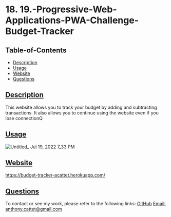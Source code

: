 # 18. 19.-Progressive-Web-Applications-PWA-Challenge-Budget-Tracker

## Table-of-Contents
  * [Description](#description)
  * [Usage](#usage)
  * [Website](#website)
  * [Questions](#questions)
  
  ## [Description](#table-of-contents)
 This website allows you to track your budget by adding and subtracting transactions. It also allows you to continue using the website even if you lose connectionQ
  
  ## [Usage](#table-of-contents)
  
  
 
![Untitled_ Jul 19, 2022 7_33 PM](https://user-images.githubusercontent.com/98857382/179865698-a64b1fd5-2506-4844-b330-d2cafe75e694.gif)



  
  
  ## [Website](#table-of-contents) 
  https://budget-tracker-acattet.herokuapp.com/

  ## [Questions](#table-of-contents)
  To contact or see my work, please refer to the following links:
  [GitHub](https://github.com/acattet)
  [Email: anthony.cattet@gmail.com](mailto:anthony.cattet@gmail.com)
